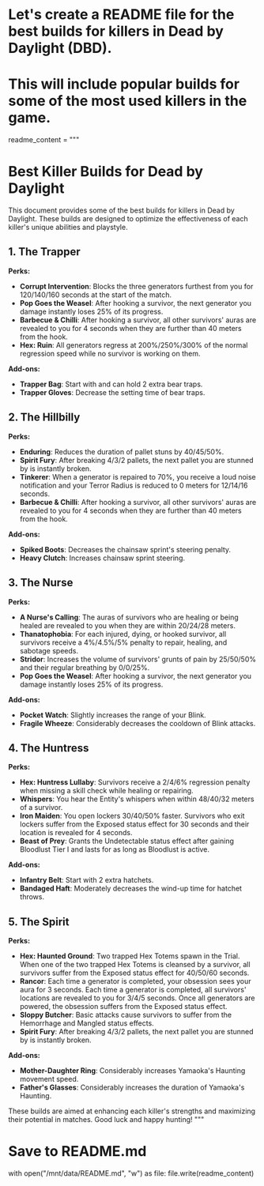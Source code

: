 # Let's create a README file for the best builds for killers in Dead by Daylight (DBD).
# This will include popular builds for some of the most used killers in the game.

readme_content = """
# Best Killer Builds for Dead by Daylight

This document provides some of the best builds for killers in Dead by Daylight. These builds are designed to optimize the effectiveness of each killer's unique abilities and playstyle.

## 1. The Trapper

**Perks:**
- **Corrupt Intervention**: Blocks the three generators furthest from you for 120/140/160 seconds at the start of the match.
- **Pop Goes the Weasel**: After hooking a survivor, the next generator you damage instantly loses 25% of its progress.
- **Barbecue & Chilli**: After hooking a survivor, all other survivors' auras are revealed to you for 4 seconds when they are further than 40 meters from the hook.
- **Hex: Ruin**: All generators regress at 200%/250%/300% of the normal regression speed while no survivor is working on them.

**Add-ons:**
- **Trapper Bag**: Start with and can hold 2 extra bear traps.
- **Trapper Gloves**: Decrease the setting time of bear traps.

## 2. The Hillbilly

**Perks:**
- **Enduring**: Reduces the duration of pallet stuns by 40/45/50%.
- **Spirit Fury**: After breaking 4/3/2 pallets, the next pallet you are stunned by is instantly broken.
- **Tinkerer**: When a generator is repaired to 70%, you receive a loud noise notification and your Terror Radius is reduced to 0 meters for 12/14/16 seconds.
- **Barbecue & Chilli**: After hooking a survivor, all other survivors' auras are revealed to you for 4 seconds when they are further than 40 meters from the hook.

**Add-ons:**
- **Spiked Boots**: Decreases the chainsaw sprint's steering penalty.
- **Heavy Clutch**: Increases chainsaw sprint steering.

## 3. The Nurse

**Perks:**
- **A Nurse's Calling**: The auras of survivors who are healing or being healed are revealed to you when they are within 20/24/28 meters.
- **Thanatophobia**: For each injured, dying, or hooked survivor, all survivors receive a 4%/4.5%/5% penalty to repair, healing, and sabotage speeds.
- **Stridor**: Increases the volume of survivors' grunts of pain by 25/50/50% and their regular breathing by 0/0/25%.
- **Pop Goes the Weasel**: After hooking a survivor, the next generator you damage instantly loses 25% of its progress.

**Add-ons:**
- **Pocket Watch**: Slightly increases the range of your Blink.
- **Fragile Wheeze**: Considerably decreases the cooldown of Blink attacks.

## 4. The Huntress

**Perks:**
- **Hex: Huntress Lullaby**: Survivors receive a 2/4/6% regression penalty when missing a skill check while healing or repairing.
- **Whispers**: You hear the Entity's whispers when within 48/40/32 meters of a survivor.
- **Iron Maiden**: You open lockers 30/40/50% faster. Survivors who exit lockers suffer from the Exposed status effect for 30 seconds and their location is revealed for 4 seconds.
- **Beast of Prey**: Grants the Undetectable status effect after gaining Bloodlust Tier I and lasts for as long as Bloodlust is active.

**Add-ons:**
- **Infantry Belt**: Start with 2 extra hatchets.
- **Bandaged Haft**: Moderately decreases the wind-up time for hatchet throws.

## 5. The Spirit

**Perks:**
- **Hex: Haunted Ground**: Two trapped Hex Totems spawn in the Trial. When one of the two trapped Hex Totems is cleansed by a survivor, all survivors suffer from the Exposed status effect for 40/50/60 seconds.
- **Rancor**: Each time a generator is completed, your obsession sees your aura for 3 seconds. Each time a generator is completed, all survivors' locations are revealed to you for 3/4/5 seconds. Once all generators are powered, the obsession suffers from the Exposed status effect.
- **Sloppy Butcher**: Basic attacks cause survivors to suffer from the Hemorrhage and Mangled status effects.
- **Spirit Fury**: After breaking 4/3/2 pallets, the next pallet you are stunned by is instantly broken.

**Add-ons:**
- **Mother-Daughter Ring**: Considerably increases Yamaoka's Haunting movement speed.
- **Father's Glasses**: Considerably increases the duration of Yamaoka's Haunting.

These builds are aimed at enhancing each killer's strengths and maximizing their potential in matches. Good luck and happy hunting!
"""

# Save to README.md
with open("/mnt/data/README.md", "w") as file:
    file.write(readme_content)

